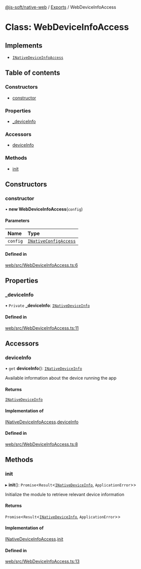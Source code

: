 [@js-soft/native-web](../README.md) / [Exports](../modules.md) / WebDeviceInfoAccess

# Class: WebDeviceInfoAccess

## Implements

- [`INativeDeviceInfoAccess`](../interfaces/INativeDeviceInfoAccess.md)

## Table of contents

### Constructors

- [constructor](WebDeviceInfoAccess.md#constructor)

### Properties

- [\_deviceInfo](WebDeviceInfoAccess.md#_deviceinfo)

### Accessors

- [deviceInfo](WebDeviceInfoAccess.md#deviceinfo)

### Methods

- [init](WebDeviceInfoAccess.md#init)

## Constructors

### constructor

• **new WebDeviceInfoAccess**(`config`)

#### Parameters

| Name | Type |
| :------ | :------ |
| `config` | [`INativeConfigAccess`](../interfaces/INativeConfigAccess.md) |

#### Defined in

[web/src/WebDeviceInfoAccess.ts:6](https://github.com/js-soft/ts-native-access/blob/feba5fc/packages/web/src/WebDeviceInfoAccess.ts#L6)

## Properties

### \_deviceInfo

• `Private` **\_deviceInfo**: [`INativeDeviceInfo`](../interfaces/INativeDeviceInfo.md)

#### Defined in

[web/src/WebDeviceInfoAccess.ts:11](https://github.com/js-soft/ts-native-access/blob/feba5fc/packages/web/src/WebDeviceInfoAccess.ts#L11)

## Accessors

### deviceInfo

• `get` **deviceInfo**(): [`INativeDeviceInfo`](../interfaces/INativeDeviceInfo.md)

Available information about the device running the app

#### Returns

[`INativeDeviceInfo`](../interfaces/INativeDeviceInfo.md)

#### Implementation of

[INativeDeviceInfoAccess](../interfaces/INativeDeviceInfoAccess.md).[deviceInfo](../interfaces/INativeDeviceInfoAccess.md#deviceinfo)

#### Defined in

[web/src/WebDeviceInfoAccess.ts:8](https://github.com/js-soft/ts-native-access/blob/feba5fc/packages/web/src/WebDeviceInfoAccess.ts#L8)

## Methods

### init

▸ **init**(): `Promise`<`Result`<[`INativeDeviceInfo`](../interfaces/INativeDeviceInfo.md), `ApplicationError`\>\>

Initialize the module to retrieve relevant device information

#### Returns

`Promise`<`Result`<[`INativeDeviceInfo`](../interfaces/INativeDeviceInfo.md), `ApplicationError`\>\>

#### Implementation of

[INativeDeviceInfoAccess](../interfaces/INativeDeviceInfoAccess.md).[init](../interfaces/INativeDeviceInfoAccess.md#init)

#### Defined in

[web/src/WebDeviceInfoAccess.ts:13](https://github.com/js-soft/ts-native-access/blob/feba5fc/packages/web/src/WebDeviceInfoAccess.ts#L13)

